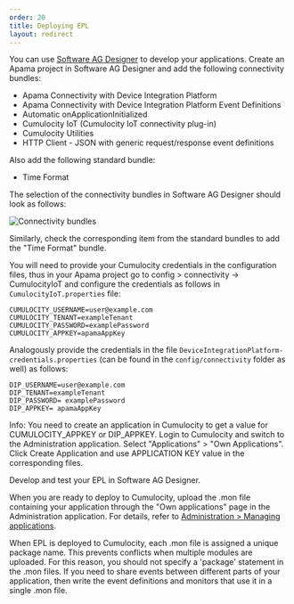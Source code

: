 ```yaml
---
order: 20
title: Deploying EPL
layout: redirect
---
```



You can use [Software AG Designer](http://www.apamacommunity.com/downloads/) to develop your applications. Create an Apama project in Software AG Designer and add the following connectivity bundles:

*   Apama Connectivity with Device Integration Platform 
*   Apama Connectivity with Device Integration Platform Event Definitions
*   Automatic onApplicationInitialized 
*   Cumulocity IoT (Cumulocity IoT connectivity plug-in)
*   Cumulocity Utilities
*   HTTP Client - JSON with generic request/response event definitions

Also add the following standard bundle:

*   Time Format
  
The selection of the connectivity bundles in Software AG Designer should look as follows:

<img src="/guides/images/apama/connectivity_bundles.png" alt="Connectivity bundles" style="max-width: 100%">

Similarly, check the corresponding item from the standard bundles to add the "Time Format" bundle.



You will need to provide your Cumulocity credentials in the configuration files, thus in your Apama project go to config > connectivity -> CumulocityIoT and configure the credentials as follows in `CumulocityIoT.properties` file:

```
CUMULOCITY_USERNAME=user@example.com
CUMULOCITY_TENANT=exampleTenant
CUMULOCITY_PASSWORD=examplePassword
CUMULOCITY_APPKEY=apamaAppKey

```


Analogously provide the credentials in the file `DeviceIntegrationPlatform-credentials.properties` (can be found in the `config/connectivity` folder as well) as follows:

```
DIP_USERNAME=user@example.com
DIP_TENANT=exampleTenant
DIP_PASSWORD= examplePassword
DIP_APPKEY= apamaAppKey

```
Info: You need to create an application in Cumulocity to get a value for CUMULOCITY_APPKEY or DIP_APPKEY. Login to Cumulocity and switch to the Administration application. Select "Applications" > "Own Applications". Click Create Application and use APPLICATION KEY value in the corresponding files.

Develop and test your EPL in Software AG Designer.

When you are ready to deploy to Cumulocity, upload the .mon file containing your application through the "Own applications" page in the Administration application. For details, refer to [Administration > Managing applications](/guides/users-guide/administration#applications). 

When EPL is deployed to Cumulocity, each .mon file is assigned a unique package name. This prevents conflicts when multiple modules are uploaded. For this reason, you should not specify a 'package' statement in the .mon files. If you need to share events between different parts of your application, then write the event definitions and monitors that use it in a single .mon file.